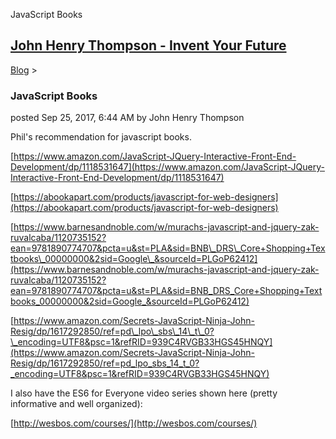 JavaScript Books 

[John Henry Thompson - Invent Your Future](../index.html)
---------------------------------------------------------

    

[Blog](../z-blog-1.html)‎ > ‎

### JavaScript Books

posted Sep 25, 2017, 6:44 AM by John Henry Thompson

Phil's recommendation for javascript books.

  

[https://www.amazon.com/JavaScript-JQuery-Interactive-Front-End-Development/dp/1118531647](https://www.amazon.com/JavaScript-JQuery-Interactive-Front-End-Development/dp/1118531647)

  

[https://abookapart.com/products/javascript-for-web-designers](https://abookapart.com/products/javascript-for-web-designers)

  

[https://www.barnesandnoble.com/w/murachs-javascript-and-jquery-zak-ruvalcaba/1120735152?ean=9781890774707&pcta=u&st=PLA&sid=BNB\_DRS\_Core+Shopping+Textbooks\_00000000&2sid=Google\_&sourceId=PLGoP62412](https://www.barnesandnoble.com/w/murachs-javascript-and-jquery-zak-ruvalcaba/1120735152?ean=9781890774707&pcta=u&st=PLA&sid=BNB_DRS_Core+Shopping+Textbooks_00000000&2sid=Google_&sourceId=PLGoP62412)

  

[https://www.amazon.com/Secrets-JavaScript-Ninja-John-Resig/dp/1617292850/ref=pd\_lpo\_sbs\_14\_t\_0?\_encoding=UTF8&psc=1&refRID=939C4RVGB33HGS45HNQY](https://www.amazon.com/Secrets-JavaScript-Ninja-John-Resig/dp/1617292850/ref=pd_lpo_sbs_14_t_0?_encoding=UTF8&psc=1&refRID=939C4RVGB33HGS45HNQY)

  

I also have the ES6 for Everyone video series shown here (pretty informative and well organized):

  

[http://wesbos.com/courses/](http://wesbos.com/courses/)

  

  

  

